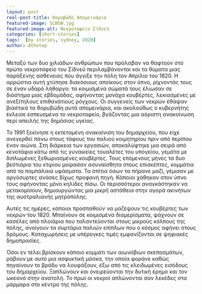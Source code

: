 ```yaml
---
layout: post
real-post-title: Θορυβώδη Απομεινάρια
featured-image: SLNSW.jpg
featured-image-alt: Νεκροταφείο Σίδνεϋ
categories: [short-stories]
tags:  [my stories, sydney, 2020]
author: Athotep
---
```


Μεταξύ των δυο χιλιάδων ανθρώπων που πρόλαβαν να θαφτούν στο πρώτο νεκροταφείο του Σίδνεϋ περιλαμβάνονται και τα θύματα μιας παράξενης ασθένειας που άγγιξε την πόλη τον Απρίλιο του 1820. Η αρρώστια αυτή χτύπησε διακόσιους αποίκους στον ύπνο, ρίχνοντάς τους σε έναν υδαρό λήθαργο: τα κοιμισμένα σώματά τους έλιωσαν σε διάστημα μιας εβδομάδας, αφήνοντας μονάχα κουβέρτες, λεκιασμένες με ανεξίτηλους επιθανάτιους ρόγχους. Οι συγγενείς των νεκρών έθαψαν βιαστικά τα θορυβώδη αυτά απομεινάρια, και ακολούθως ο κυβερνήτης έκλεισε εσπευσμένα το νεκροταφείο, βγάζοντας μια αόριστη ανακοίνωση περί απειλής της δημόσιας υγείας.

Το 1991 ξεκίνησε η εκτεταμένη ανακαίνιση του δημαρχείου, που είχε ανεγερθεί πάνω στους τάφους του παλιού κοιμητηρίου πριν από περίπου έναν αιώνα. Στη διάρκεια των εργασιών, αποκαλύφτηκε μια σειρά από κενοτάφια κάτω από τις γυναικείες τουαλέτες του υπογείου, γεμάτα με διπλωμένες ξεθωριασμένες κουβέρτες. Τους επόμενους μήνες τα δυο βεστιάρια του κτιρίου μοίρασαν ασυναίσθητα στους επισκέπτες, κομμάτια από τα παμπάλαια υφάσματα. Τα σπίτια όσων τα πήρανε μαζί, γέμισαν με αργόσυρτες ανάσες δίχως προφανή πηγή. Κάποιοι χάθηκαν στον ύπνο τους αφήνοντας μόνο κηλίδες πίσω. Οι περισσότεροι αναγκάστηκαν να μετακομίσουν, δημιουργώντας μια μικρή αστάθεια στην αγορά ακινήτων της αυστραλιανής μητρόπολης.

Αυτές τις ημέρες, κάποιοι προσπαθούν να μαζέψουν τις κουβέρτες των νεκρών του 1820. Μπαίνουν σε κοιμισμένα διαμερίσματα, ψάχνουν σε κασέλες από πλοιάρια που ταλαντεύονται στους μικρούς κόλπους της πόλης, ανοίγουν τα συρτάρια παλιών επίπλων που ο κόσμος αφήνει στους δρόμους. Καταχωρήσεις με υπέρογκες τιμές εμφανίζονται σε ψηφιακές δημοπρασίες.

Όσοι εν τέλει βρίσκουν κάποιο κομμάτι των αιωνόβιων σκεπασμάτων, ράβουν με αυτό μια ασφυκτική μάσκα, την οποία φοράνε καθώς πηγαίνουν το βράδυ να λουφάξουν, έξω από τις κλειδωμένες εισόδους του δημαρχείου. Ξαπλώνουν και ονειρεύονται την δυτική έρημο και τον ωκεανό στην ανατολή. Το πρωί οι νεκροί απλώνονται σαν λεκέδες στα μάρμαρα στο κέντρο της πόλης.
